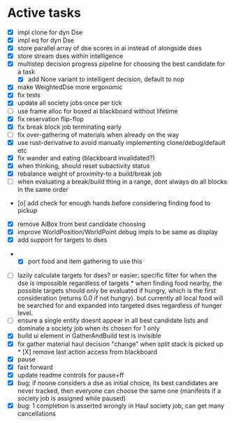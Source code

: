 # Active tasks

* [X] impl clone for dyn Dse
* [X] impl eq for dyn Dse
* [X] store parallel array of dse scores in ai instead of alongside dses
* [X] store stream dses within intelligence
* [X] multistep decision progress pipeline for choosing the best candidate for a task
    * [X] add None variant to intelligent decision, default to nop
* [X] make WeightedDse more ergonomic
* [X] fix tests
* [X] update all society jobs once per tick
* [ ] use frame alloc for boxed ai blackboard without lifetime
* [X] fix reservation flip-flop
* [X] fix break block job terminating early
* [ ] fix over-gathering of materials when already on the way
* [X] use rust-derivative to avoid manually implementing clone/debug/default etc
* [X] fix wander and eating (blackboard invalidated?)
* [X] when thinking, should reset subactivity status
* [X] rebalance weight of proximity-to a build/break job
* [ ] when evaluating a break/build thing in a range, dont always do all blocks in the same order
* [o] add check for enough hands before considering finding food to pickup
* [X] remove AiBox from best candidate choosing
* [X] improve WorldPosition/WorldPoint debug impls to be same as display
* [X] add support for targets to dses
*   * [X] port food and item gathering to use this
* [ ] lazily calculate targets for dses? or easier: specific filter for when the dse is impossible
    regardless of targets
        * when finding food nearby, the possible targets should only be evaluated if hungry, which
        is the first consideration (returns 0.0 if not hungry). but currently all local food will be
        searched for and expanded into targeted dses regardless of hunger level.
* [ ] ensure a single entity doesnt appear in all best candidate lists and dominate a society job
    when its chosen for 1 only
* [X] build ui element in GatherAndBuild test is invisible
* [X] fix gather material haul decision "change" when split stack is picked up
        * [X] remove last action access from blackboard
* [X] pause
* [X] fast forward
* [X] update readme controls for pause+ff
* [X] bug: if noone considers a dse as initial choice, its best candidates are never tracked, then
    everyone can choose the same one (manifests if a society job is assigned while paused)
* [X] bug: 1 completion is asserted wrongly in Haul society job, can get many cancellations
